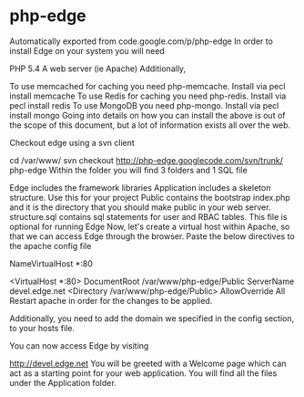 # php-edge
Automatically exported from code.google.com/p/php-edge
In order to install Edge on your system you will need

PHP 5.4
A web server (ie Apache)
Additionally,

To use memcached for caching you need php-memcache. Install via pecl install memcache
To use Redis for caching you need php-redis. Install via pecl install redis
To use MongoDB you need php-mongo. Install via pecl install mongo
Going into details on how you can install the above is out of the scope of this document, but a lot of information exists all over the web.

Checkout edge using a svn client

cd /var/www/
svn checkout http://php-edge.googlecode.com/svn/trunk/ php-edge
Within the folder you will find 3 folders and 1 SQL file

Edge includes the framework libraries
Application includes a skeleton structure. Use this for your project
Public contains the bootstrap index.php and it is the directory that you should make public in your web server.
structure.sql contains sql statements for user and RBAC tables. This file is optional for running Edge
Now, let's create a virtual host within Apache, so that we can access Edge through the browser. Paste the below directives to the apache config file

NameVirtualHost *:80

<VirtualHost *:80>
   DocumentRoot /var/www/php-edge/Public
   ServerName devel.edge.net
   <Directory /var/www/php-edge/Public>
        AllowOverride All
   </Directory>
</VirtualHost>
Restart apache in order for the changes to be applied.

Additionally, you need to add the domain we specified in the config section, to your hosts file.

You can now access Edge by visiting

http://devel.edge.net
You will be greeted with a Welcome page which can act as a starting point for your web application. You will find all the files under the Application folder.
